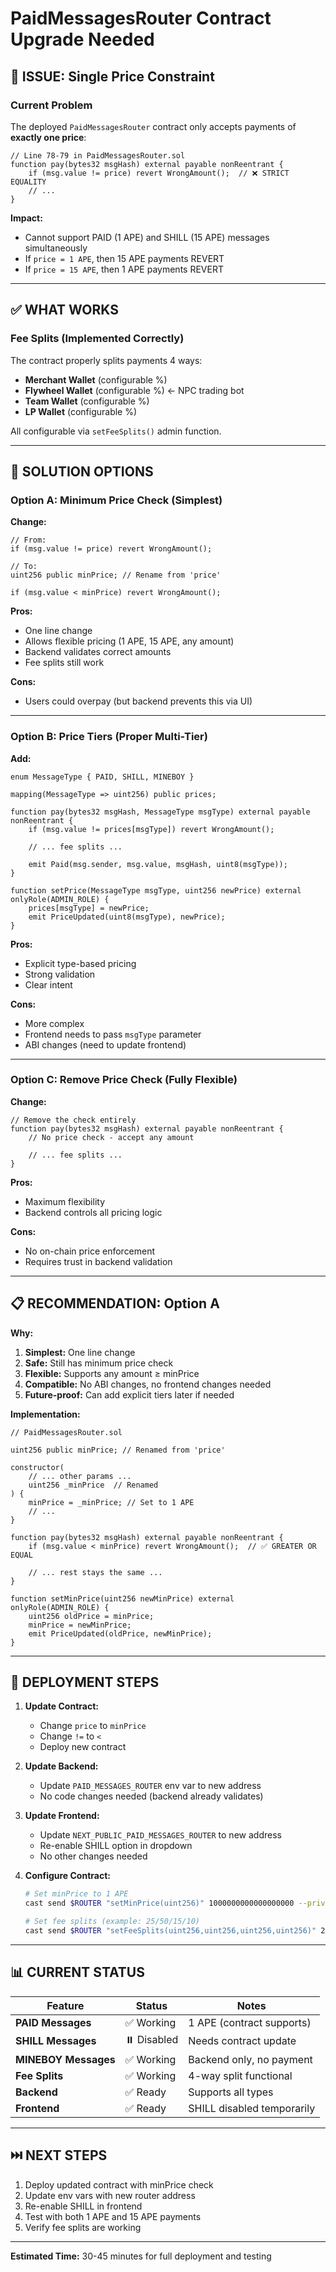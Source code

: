 # PaidMessagesRouter Contract Upgrade Needed

## 🚨 ISSUE: Single Price Constraint

### Current Problem
The deployed `PaidMessagesRouter` contract only accepts payments of **exactly one price**:

```solidity
// Line 78-79 in PaidMessagesRouter.sol
function pay(bytes32 msgHash) external payable nonReentrant {
    if (msg.value != price) revert WrongAmount();  // ❌ STRICT EQUALITY
    // ...
}
```

**Impact:**
- Cannot support PAID (1 APE) and SHILL (15 APE) messages simultaneously
- If `price = 1 APE`, then 15 APE payments REVERT
- If `price = 15 APE`, then 1 APE payments REVERT

---

## ✅ WHAT WORKS

### Fee Splits (Implemented Correctly)
The contract properly splits payments 4 ways:
- **Merchant Wallet** (configurable %)
- **Flywheel Wallet** (configurable %) ← NPC trading bot
- **Team Wallet** (configurable %)
- **LP Wallet** (configurable %)

All configurable via `setFeeSplits()` admin function.

---

## 🔧 SOLUTION OPTIONS

### Option A: Minimum Price Check (Simplest)

**Change:**
```solidity
// From:
if (msg.value != price) revert WrongAmount();

// To:
uint256 public minPrice; // Rename from 'price'

if (msg.value < minPrice) revert WrongAmount();
```

**Pros:**
- One line change
- Allows flexible pricing (1 APE, 15 APE, any amount)
- Backend validates correct amounts
- Fee splits still work

**Cons:**
- Users could overpay (but backend prevents this via UI)

---

### Option B: Price Tiers (Proper Multi-Tier)

**Add:**
```solidity
enum MessageType { PAID, SHILL, MINEBOY }

mapping(MessageType => uint256) public prices;

function pay(bytes32 msgHash, MessageType msgType) external payable nonReentrant {
    if (msg.value != prices[msgType]) revert WrongAmount();
    
    // ... fee splits ...
    
    emit Paid(msg.sender, msg.value, msgHash, uint8(msgType));
}

function setPrice(MessageType msgType, uint256 newPrice) external onlyRole(ADMIN_ROLE) {
    prices[msgType] = newPrice;
    emit PriceUpdated(uint8(msgType), newPrice);
}
```

**Pros:**
- Explicit type-based pricing
- Strong validation
- Clear intent

**Cons:**
- More complex
- Frontend needs to pass `msgType` parameter
- ABI changes (need to update frontend)

---

### Option C: Remove Price Check (Fully Flexible)

**Change:**
```solidity
// Remove the check entirely
function pay(bytes32 msgHash) external payable nonReentrant {
    // No price check - accept any amount
    
    // ... fee splits ...
}
```

**Pros:**
- Maximum flexibility
- Backend controls all pricing logic

**Cons:**
- No on-chain price enforcement
- Requires trust in backend validation

---

## 📋 RECOMMENDATION: Option A

**Why:**
1. **Simplest:** One line change
2. **Safe:** Still has minimum price check
3. **Flexible:** Supports any amount ≥ minPrice
4. **Compatible:** No ABI changes, no frontend changes needed
5. **Future-proof:** Can add explicit tiers later if needed

**Implementation:**
```solidity
// PaidMessagesRouter.sol

uint256 public minPrice; // Renamed from 'price'

constructor(
    // ... other params ...
    uint256 _minPrice  // Renamed
) {
    minPrice = _minPrice; // Set to 1 APE
    // ...
}

function pay(bytes32 msgHash) external payable nonReentrant {
    if (msg.value < minPrice) revert WrongAmount();  // ✅ GREATER OR EQUAL
    
    // ... rest stays the same ...
}

function setMinPrice(uint256 newMinPrice) external onlyRole(ADMIN_ROLE) {
    uint256 oldPrice = minPrice;
    minPrice = newMinPrice;
    emit PriceUpdated(oldPrice, newMinPrice);
}
```

---

## 🚀 DEPLOYMENT STEPS

1. **Update Contract:**
   - Change `price` to `minPrice`
   - Change `!=` to `<`
   - Deploy new contract

2. **Update Backend:**
   - Update `PAID_MESSAGES_ROUTER` env var to new address
   - No code changes needed (backend already validates)

3. **Update Frontend:**
   - Update `NEXT_PUBLIC_PAID_MESSAGES_ROUTER` to new address
   - Re-enable SHILL option in dropdown
   - No other changes needed

4. **Configure Contract:**
   ```bash
   # Set minPrice to 1 APE
   cast send $ROUTER "setMinPrice(uint256)" 1000000000000000000 --private-key $ADMIN_KEY
   
   # Set fee splits (example: 25/50/15/10)
   cast send $ROUTER "setFeeSplits(uint256,uint256,uint256,uint256)" 2500 5000 1500 1000 --private-key $ADMIN_KEY
   ```

---

## 📊 CURRENT STATUS

| Feature | Status | Notes |
|---------|--------|-------|
| **PAID Messages** | ✅ Working | 1 APE (contract supports) |
| **SHILL Messages** | ⏸️ Disabled | Needs contract update |
| **MINEBOY Messages** | ✅ Working | Backend only, no payment |
| **Fee Splits** | ✅ Working | 4-way split functional |
| **Backend** | ✅ Ready | Supports all types |
| **Frontend** | ✅ Ready | SHILL disabled temporarily |

---

## ⏭️ NEXT STEPS

1. Deploy updated contract with minPrice check
2. Update env vars with new router address
3. Re-enable SHILL in frontend
4. Test with both 1 APE and 15 APE payments
5. Verify fee splits are working

---

**Estimated Time:** 30-45 minutes for full deployment and testing

